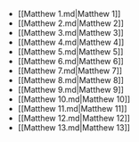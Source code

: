 - [[Matthew 1.md|Matthew 1]]
- [[Matthew 2.md|Matthew 2]]
- [[Matthew 3.md|Matthew 3]]
- [[Matthew 4.md|Matthew 4]]
- [[Matthew 5.md|Matthew 5]]
- [[Matthew 6.md|Matthew 6]]
- [[Matthew 7.md|Matthew 7]]
- [[Matthew 8.md|Matthew 8]]
- [[Matthew 9.md|Matthew 9]]
- [[Matthew 10.md|Matthew 10]]
- [[Matthew 11.md|Matthew 11]]
- [[Matthew 12.md|Matthew 12]]
- [[Matthew 13.md|Matthew 13]]